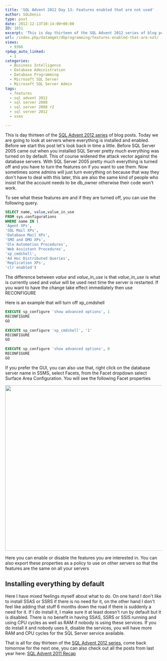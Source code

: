 ```yaml
---
title: 'SQL Advent 2012 Day 13: Features enabled that are not used'
author: SQLDenis
type: post
date: 2012-12-13T10:14:00+00:00
ID: 1851
excerpt: 'This is day thirteen of the SQL Advent 2012 series of blog posts.  Today we are going to look at servers where everything is installed and enabled.'
url: /index.php/datamgmt/dbprogramming/features-enabled-that-are-not/
views:
  - 9366
rp4wp_auto_linked:
  - 1
categories:
  - Business Intelligence
  - Database Administration
  - Database Programming
  - Microsoft SQL Server
  - Microsoft SQL Server Admin
tags:
  - features
  - sql advent 2012
  - sql server 2008
  - sql server 2008 r2
  - sql server 2012
  - ssms

---
```

This is day thirteen of the [SQL Advent 2012 series][1] of blog posts. Today we are going to look at servers where everything is installed and enabled. Before we start this post let's look back in time a little. Before SQL Server 2005 came out when you installed SQL Server pretty much everything was turned on by default. This of course widened the attack vector against the database servers. With SQL Server 2005 pretty much everything is turned off and you have to turn the features on if you want to use them. Now sometimes some admins will just turn everything on because that way they don't have to deal with this later, this are also the same kind of people who insist that the account needs to be db_owner otherwise their code won't work.

To see what these features are and if they are turned off, you can use the following query. 

```sql
SELECT name, value,value_in_use 
FROM sys.configurations
WHERE name IN (
'Agent XPs',
'SQL Mail XPs',
'Database Mail XPs',
'SMO and DMO XPs',
'Ole Automation Procedures',
'Web Assistant Procedures',
'xp_cmdshell',
'Ad Hoc Distributed Queries',
'Replication XPs',
'clr enabled')
```

The difference between _value_ and _value\_in\_use_ is that _value\_in\_use_ is what is currently used and _value_ will be used next time the server is restarted. If you want to have the change take effect immediately then use RECONFIGURE

Here is an example that will turn off xp_cmdshell

```sql
EXECUTE sp_configure 'show advanced options', 1
RECONFIGURE
GO
 
EXECUTE sp_configure 'xp_cmdshell', '1'
RECONFIGURE
GO
 
EXECUTE sp_configure 'show advanced options', 0
RECONFIGURE
GO
```

If you prefer the GUI, you can also use that, right click on the database server name in SSMS, select Facets, from the Facet dropdown select Surface Area Configuration. You will see the following Facet properties

<div class="image_block">
  <a href="https://lessthandot.z19.web.core.windows.net/wp-content/uploads/blogs/DataMgmt/Denis/ADvent/Facets.PNG?mtime=1355339984"><img alt="" src="https://lessthandot.z19.web.core.windows.net/wp-content/uploads/blogs/DataMgmt/Denis/ADvent/Facets.PNG?mtime=1355339984" width="665" height="531" /></a>
</div>

Here you can enable or disable the features you are interested in. You can also export these properties as a policy to use on other servers so that the features are the same on all your servers

## Installing everything by default

Here I have mixed feelings myself about what to do. On one hand I don't like to install SSAS or SSRS if there is no need for it, on the other hand I don't feel like adding that stuff 6 months down the road if there is suddenly a need for it. If I do install it, I make sure it at least doesn't run by default but it is disabled. There is no benefit in having SSAS, SSRS or SSIS running and using CPU cycles as well as RAM if nobody is using these services. If you do install it and nobody uses it, disable the services, you will have more RAM and CPU cycles for the SQL Server service available.

That is all for day thirteen of the [SQL Advent 2012 series][1], come back tomorrow for the next one, you can also check out all the posts from last year here: [SQL Advent 2011 Recap][2]

 [1]: /index.php/DataMgmt/DBProgramming/sql-advent-2012-here-is
 [2]: /index.php/DataMgmt/DataDesign/sql-advent-2011-recap